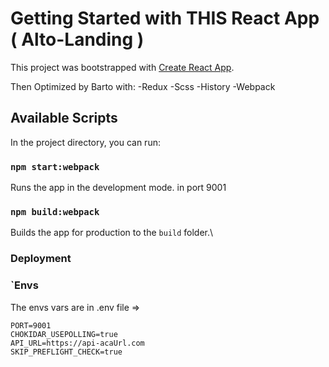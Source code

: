 # Getting Started with THIS React App ( Alto-Landing )

This project was bootstrapped with [Create React App](https://github.com/facebook/create-react-app).

Then Optimized by Barto with:
-Redux
-Scss
-History
-Webpack

## Available Scripts

In the project directory, you can run:

### `npm start:webpack`

Runs the app in the development mode. in port 9001

### `npm build:webpack`

Builds the app for production to the `build` folder.\

### Deployment

### `Envs
The envs vars are in .env file =>
```
PORT=9001
CHOKIDAR_USEPOLLING=true
API_URL=https://api-acaUrl.com
SKIP_PREFLIGHT_CHECK=true
```
